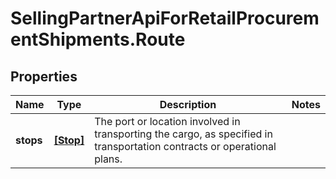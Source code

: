 # SellingPartnerApiForRetailProcurementShipments.Route

## Properties
Name | Type | Description | Notes
------------ | ------------- | ------------- | -------------
**stops** | [**[Stop]**](Stop.md) | The port or location involved in transporting the cargo, as specified in transportation contracts or operational plans. | 



